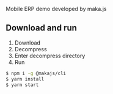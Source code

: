Mobile ERP demo developed by maka.js

## Download and run

1. Download
2. Decompress
3. Enter decompress directory
4. Run
```bash
$ npm i -g @makajs/cli
$ yarn install
$ yarn start
```